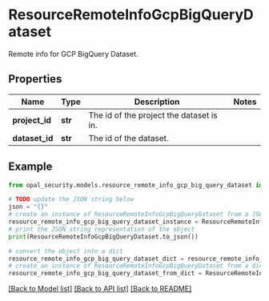 # ResourceRemoteInfoGcpBigQueryDataset

Remote info for GCP BigQuery Dataset.

## Properties

Name | Type | Description | Notes
------------ | ------------- | ------------- | -------------
**project_id** | **str** | The id of the project the dataset is in. | 
**dataset_id** | **str** | The id of the dataset. | 

## Example

```python
from opal_security.models.resource_remote_info_gcp_big_query_dataset import ResourceRemoteInfoGcpBigQueryDataset

# TODO update the JSON string below
json = "{}"
# create an instance of ResourceRemoteInfoGcpBigQueryDataset from a JSON string
resource_remote_info_gcp_big_query_dataset_instance = ResourceRemoteInfoGcpBigQueryDataset.from_json(json)
# print the JSON string representation of the object
print(ResourceRemoteInfoGcpBigQueryDataset.to_json())

# convert the object into a dict
resource_remote_info_gcp_big_query_dataset_dict = resource_remote_info_gcp_big_query_dataset_instance.to_dict()
# create an instance of ResourceRemoteInfoGcpBigQueryDataset from a dict
resource_remote_info_gcp_big_query_dataset_from_dict = ResourceRemoteInfoGcpBigQueryDataset.from_dict(resource_remote_info_gcp_big_query_dataset_dict)
```
[[Back to Model list]](../README.md#documentation-for-models) [[Back to API list]](../README.md#documentation-for-api-endpoints) [[Back to README]](../README.md)



